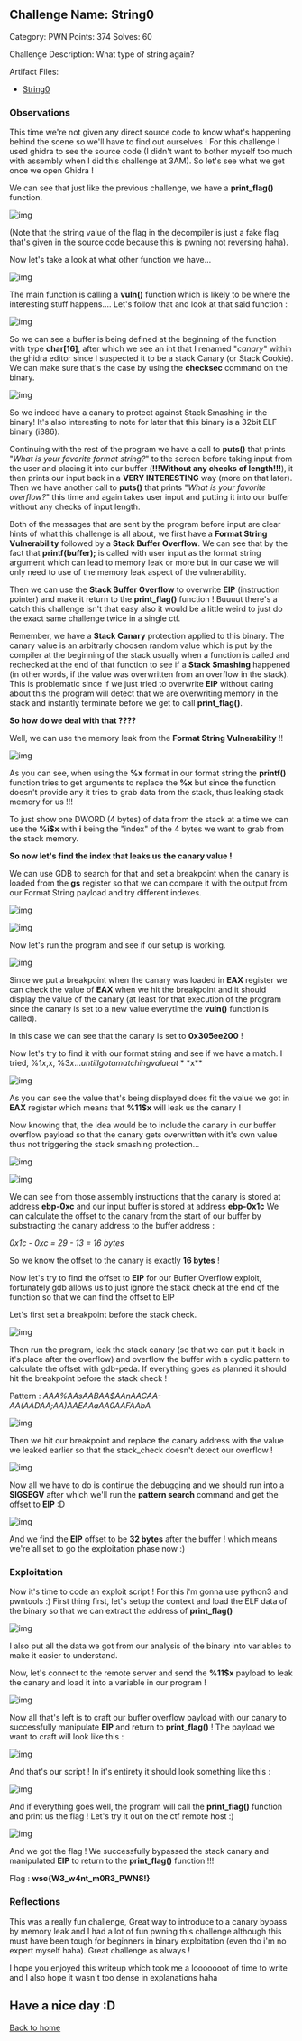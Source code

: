 ## Challenge Name: String0
Category: PWN
Points: 374
Solves: 60

Challenge Description: 
What type of string again?

Artifact Files:
* [String0](String0)

### Observations

This time we're not given any direct source code to know what's happening behind the scene so we'll have to find out ourselves !
For this challenge I used ghidra to see the source code (I didn't want to bother myself too much with assembly when I did this challenge at 3AM).
So let's see what we get once we open Ghidra !

We can see that just like the previous challenge, we have a **print_flag()** function.

![img](images/decomp_print_flag.png)

(Note that the string value of the flag in the decompiler is just a fake flag that's given in the source code because this is pwning not reversing haha).

Now let's take a look at what other function we have...

![img](images/decomp_main.png)

The main function is calling a **vuln()** function which is likely to be where the interesting stuff happens....
Let's follow that and look at that said function :

![img](images/decomp_vuln.png)

So we can see a buffer is being defined at the beginning of the function with type **char[16]**, after which we see an int that I renamed "*canary*" within the ghidra editor since I suspected it to be a stack Canary (or Stack Cookie). We can make sure that's the case by using the **checksec** command on the binary.

![img](images/checksec.png)

So we indeed have a canary to protect against Stack Smashing in the binary! It's also interesting to note for later that this binary is a 32bit ELF binary (i386).

Continuing with the rest of the program we have a call to **puts()** that prints "*What is your favorite format string?*" to the screen before taking input from the user and placing it into our buffer (**!!!Without any checks of length!!!**), it then prints our input back in a **VERY INTERESTING** way (more on that later). Then we have another call to **puts()** that prints "*What is your favorite overflow?*" this time and again takes user input and putting it into our buffer without any checks of input length.

Both of the messages that are sent by the program before input are clear hints of what this challenge is all about, we first have a **Format String Vulnerability** followed by a **Stack Buffer Overflow**. We can see that by the fact that **printf(buffer);** is called with user input as the format string argument which can lead to memory leak or more but in our case we will only need to use of the memory leak aspect of the vulnerability.

Then we can use the **Stack Buffer Overflow** to overwrite **EIP** (instruction pointer) and make it return to the **print_flag()** function ! Buuuut there's a catch this challenge isn't that easy also it would be a little weird to just do the exact same challenge twice in a single ctf. 

Remember, we have a **Stack Canary** protection applied to this binary. The canary value is an arbitrarly choosen random value which is put by the compiler at the beginning of the stack usually when a function is called and rechecked at the end of that function to see if a **Stack Smashing** happened (in other words, if the value was overwritten from an overflow in the stack). This is problematic since if we just tried to overwrite **EIP** without caring about this the program will detect that we are overwriting memory in the stack and instantly terminate before we get to call **print_flag()**.

**So how do we deal with that ????**

Well, we can use the memory leak from the **Format String Vulnerability** !!

![img](images/format_string_poc.png)

As you can see, when using the **%x** format in our format string the **printf()** function tries to get arguments to replace the **%x** but since the function doesn't provide any it tries to grab data from the stack, thus leaking stack memory for us !!!

To just show one DWORD (4 bytes) of data from the stack at a time we can use the **%i$x** with **i** being the "index" of the 4 bytes we want to grab from the stack memory. 

**So now let's find the index that leaks us the canary value !**

We can use GDB to search for that and set a breakpoint when the canary is loaded from the **gs** register so that we can compare it with the output from our Format String payload and try different indexes.

![img](images/canary_asm.png)

![img](images/breakpoint_gdb.png)

Now let's run the program and see if our setup is working.

![img](images/debug_canary0.png)

Since we put a breakpoint when the canary was loaded in **EAX** register we can check the value of **EAX** when we hit the breakpoint and it should display the value of the canary (at least for that execution of the program since the canary is set to a new value everytime the **vuln()** function is called).

In this case we can see that the canary is set to **0x305ee200** !

Now let's try to find it with our format string and see if we have a match.
I tried, %1$x, %2$x, %3$x... until I got a matching value at **%11$x**

![img](images/found_payload_fs.png)

As you can see the value that's being displayed does fit the value we got in **EAX** register which means that **%11$x** will leak us the canary !

Now knowing that, the idea would be to include the canary in our buffer overflow payload so that the canary gets overwritten with it's own value thus not triggering the stack smashing protection...

![img](images/ebp-0xc.png)

![img](images/ebp-0x1c.png)

We can see from those assembly instructions that the canary is stored at address **ebp-0xc** and our input buffer is stored at address **ebp-0x1c**
We can calculate the offset to the canary from the start of our buffer by substracting the canary address to the buffer address :

*0x1c - 0xc = 29 - 13 = 16 bytes*

So we know the offset to the canary is exactly **16 bytes** !

Now let's try to find the offset to **EIP** for our Buffer Overflow exploit, fortunately gdb allows us to just ignore the stack check at the end of the function so that we can find the offset to EIP

Let's first set a breakpoint before the stack check.

![img](images/bof_debug_0.png)

Then run the program, leak the stack canary (so that we can put it back in it's place after the overflow) and overflow the buffer with a cyclic pattern to calculate the offset with gdb-peda. If everything goes as planned it should hit the breakpoint before the stack check !

Pattern : *AAA%AAsAABAA$AAnAACAA-AA(AADAA;AA)AAEAAaAA0AAFAAbA*

![img](images/overflow_gdb.png)

Then we hit our breakpoint and replace the canary address with the value we leaked earlier so that the stack_check doesn't detect our overflow !

![img](images/fix_canary.png)

Now all we have to do is continue the debugging and we should run into a **SIGSEGV** after which we'll run the **pattern search** command and get the offset to **EIP** :D

![img](images/wouhou_offset_eip.png)

And we find the **EIP** offset to be **32 bytes** after the buffer ! which means we're all set to go the exploitation phase now :)

### Exploitation

Now it's time to code an exploit script ! For this i'm gonna use python3 and pwntools :)
First thing first, let's setup the context and load the ELF data of the binary so that we can extract the address of **print_flag()**

![img](images/script0.png)

I also put all the data we got from our analysis of the binary into variables to make it easier to understand.

Now, let's connect to the remote server and send the **%11$x** payload to leak the canary and load it into a variable in our program !

![img](images/script_leak_canary.png)

Now all that's left is to craft our buffer overflow payload with our canary to successfully manipulate **EIP** and return to **print_flag()** !
The payload we want to craft will look like this : 

![img](images/bof_payload.png)

And that's our script ! In it's entirety it should look something like this : 

![img](images/script_finished.png)

And if everything goes well, the program will call the **print_flag()** function and print us the flag !
Let's try it out on the ctf remote host :)

![img](images/result.png)

And we got the flag ! We successfully bypassed the stack canary and manipulated **EIP** to return to the **print_flag()** function !!!

Flag : **wsc{W3_w4nt_m0R3_PWNS!}**


### Reflections

This was a really fun challenge, Great way to introduce to a canary bypass by memory leak and I had a lot of fun pwning this challenge although this must have been tough for beginners in binary exploitation (even tho i'm no expert myself haha). Great challenge as always ! 

I hope you enjoyed this writeup which took me a looooooot of time to write and I also hope it wasn't too dense in explanations haha
  
Have a nice day :D
---
[Back to home](../../README.md)
